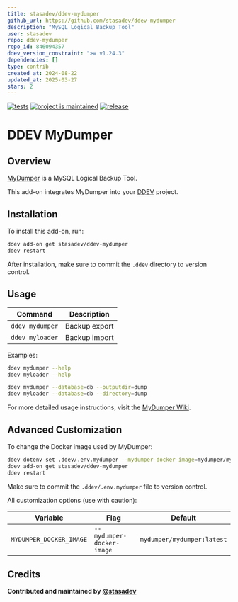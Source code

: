 ```yaml
---
title: stasadev/ddev-mydumper
github_url: https://github.com/stasadev/ddev-mydumper
description: "MySQL Logical Backup Tool"
user: stasadev
repo: ddev-mydumper
repo_id: 846094357
ddev_version_constraint: ">= v1.24.3"
dependencies: []
type: contrib
created_at: 2024-08-22
updated_at: 2025-03-27
stars: 2
---
```


[![tests](https://github.com/stasadev/ddev-mydumper/actions/workflows/tests.yml/badge.svg?branch=main)](https://github.com/stasadev/ddev-mydumper/actions/workflows/tests.yml?query=branch%3Amain)
[![project is maintained](https://img.shields.io/maintenance/yes/2025.svg)](https://github.com/stasadev/ddev-mydumper/commits)
[![release](https://img.shields.io/github/v/release/stasadev/ddev-mydumper)](https://github.com/stasadev/ddev-mydumper/releases/latest)

# DDEV MyDumper

## Overview

[MyDumper](https://github.com/mydumper/mydumper) is a MySQL Logical Backup Tool.

This add-on integrates MyDumper into your [DDEV](https://ddev.com/) project.

## Installation

To install this add-on, run:

```bash
ddev add-on get stasadev/ddev-mydumper
ddev restart
```

After installation, make sure to commit the `.ddev` directory to version control.

## Usage

| Command | Description |
| ------- | ----------- |
| `ddev mydumper` | Backup export |
| `ddev myloader` | Backup import |

Examples:

```bash
ddev mydumper --help
ddev myloader --help

ddev mydumper --database=db --outputdir=dump
ddev myloader --database=db --directory=dump
```

For more detailed usage instructions, visit the [MyDumper Wiki](https://github.com/mydumper/mydumper/wiki).

## Advanced Customization

To change the Docker image used by MyDumper:

```bash
ddev dotenv set .ddev/.env.mydumper --mydumper-docker-image=mydumper/mydumper:latest
ddev add-on get stasadev/ddev-mydumper
ddev restart
```

Make sure to commit the `.ddev/.env.mydumper` file to version control.

All customization options (use with caution):

| Variable | Flag | Default |
| -------- | ---- | ------- |
| `MYDUMPER_DOCKER_IMAGE` | `--mydumper-docker-image` | `mydumper/mydumper:latest` |

## Credits

**Contributed and maintained by [@stasadev](https://github.com/stasadev)**
